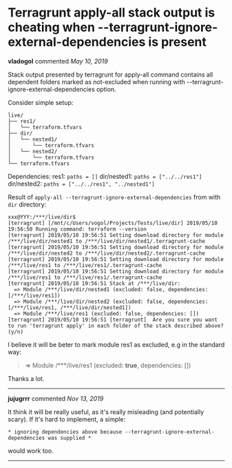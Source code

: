 # Terragrunt apply-all stack output is cheating when --terragrunt-ignore-external-dependencies is present

**vladogol** commented *May 10, 2019*

Stack output presented by terragrunt for apply-all command contains all dependent folders marked as not-excluded when running with --terragrunt-ignore-external-dependencies option.

Consider simple setup:
```
live/
├── res1/
│   └── terraform.tfvars
├── dir/
│   └── nested1/
│       └── terraform.tfvars
│   └── nested2/
│       └── terraform.tfvars
└── terraform.tfvars
```
Dependencies:
res1: `paths = []`
dir/nested1: `paths = ["../../res1"]`
dir/nested2: `paths = ["../../res1", "../nested1"]`

Result of `apply-all --terragrunt-ignore-external-dependencies` from with `dir` directory:
```
xxx@YYY:/***/live/dir$ 
[terragrunt] [/mnt/c/Users/vogol/Projects/Tests/live/dir] 2019/05/10 19:56:50 Running command: terraform --version
[terragrunt] 2019/05/10 19:56:51 Setting download directory for module /***/live/dir/nested1 to /***/live/dir/nested1/.terragrunt-cache
[terragrunt] 2019/05/10 19:56:51 Setting download directory for module /***/live/dir/nested2 to /***/live/dir/nested2/.terragrunt-cache
[terragrunt] 2019/05/10 19:56:51 Setting download directory for module /***/live/res1 to /***/live/res1/.terragrunt-cache
[terragrunt] 2019/05/10 19:56:51 Setting download directory for module /***/live/res1 to /***/live/res1/.terragrunt-cache
[terragrunt] 2019/05/10 19:56:51 Stack at /***/live/dir:
  => Module /***/live/dir/nested1 (excluded: false, dependencies: [/***/live/res1])
  => Module /***/live/dir/nested2 (excluded: false, dependencies: [/***/live/res1, /***/live/dir/nested1])
  => Module /***/live/res1 (excluded: false, dependencies: [])
[terragrunt] 2019/05/10 19:56:51 [terragrunt]  Are you sure you want to run 'terragrunt apply' in each folder of the stack described above? (y/n)
```

I believe it will be beter to mark module res1 as excluded, e.g in the standard way:  
> => Module /***/live/res1 (excluded: **true**, dependencies: [])

Thanks a lot.
<br />
***


**jujugrrr** commented *Nov 13, 2019*

It think it will be really useful, as it's really misleading (and potentially scary).
If it's hard to implement, a simple:
```
* ignoring dependencies above because --terragrunt-ignore-external-dependencies was supplied *
```
would work too.
***

